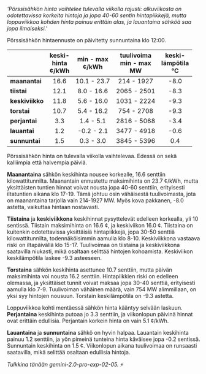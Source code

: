 *'Pörssisähkön hinta vaihtelee tulevalla viikolla rajusti: alkuviikosta on odotettavissa korkeita hintoja ja jopa 40-60 sentin hintapiikkejä, mutta loppuviikkoa kohden hinta painuu erittäin alas, ja lauantaina sähköä saa jopa ilmaiseksi.'*


Pörssisähkön hintaennuste on päivitetty sunnuntaina klo 12:00.

|    | keski-<br>hinta<br>¢/kWh | min - max<br>¢/kWh | tuulivoima<br>min - max<br>MW | keski-<br>lämpötila<br>°C |
|:---|:---:|:---:|:---:|:---:|
| **maanantai** | 16.6 | 10.1 - 23.7 | 214 - 1927 | -8.0 |
| **tiistai** | 12.1 | 8.0 - 16.6 | 2065 - 2501 | -8.3 |
| **keskiviikko** | 11.8 | 5.6 - 16.0 | 1031 - 2224 | -9.3 |
| **torstai** | 10.7 | 5.4 - 16.2 | 754 - 2708 | -9.3 |
| **perjantai** | 3.3 | 1.4 - 5.1 | 2816 - 5068 | -3.4 |
| **lauantai** | 1.2 | -0.2 - 2.1 | 3477 - 4918 | -0.6 |
| **sunnuntai** | 1.5 | 0.3 - 3.0 | 3845 - 5396 | 0.4 |

Pörssisähkön hinta on tulevalla viikolla vaihtelevaa. Edessä on sekä kalliimpia että halvempia päiviä.

**Maanantaina** sähkön keskihinta nousee korkealle, 16.6 senttiin kilowattitunnilta. Maanantain ennustettu maksimihinta on 23.7 ¢/kWh, mutta yksittäisten tuntien hinnat voivat nousta jopa 40-60 senttiin, erityisesti iltatuntien aikana klo 17-19. Tämä johtuu osin vähäisestä tuulivoimasta, jota on maanantaina tarjolla vain 214-1927 MW. Myös kova pakkanen, -8.0 astetta, vaikuttaa hintaan nostavasti.

**Tiistaina** ja **keskiviikkona** keskihinnat pysyttelevät edelleen korkealla, yli 10 sentissä. Tiistain maksimihinta on 16.6 ¢, ja keskiviikon 16.0 ¢. Tiistaina on kuitenkin odotettavissa yksittäisiä hintapiikkejä, jopa 30-50 senttiä kilowattitunnilta, todennäköisimmin aamulla klo 8-10. Keskiviikkona vastaava riski on iltapäivällä klo 15-17. Tuulivoimaa on tiistaina ja keskiviikkona saatavilla niukasti, mikä osaltaan selittää hintojen kohoamista. Keskiviikon keskilämpötila laskee -9.3 asteeseen.

**Torstaina** sähkön keskihinta asettunee 10.7 senttiin, mutta päivän maksimihinta voi nousta 16.2 senttiin. Hintapiikkien riski on edelleen olemassa, ja yksittäiset tunnit voivat maksaa jopa 30-40 senttiä, erityisesti aamulla klo 7-9. Tuulivoiman vähäinen määrä, vain 754 MW alimmillaan, on yksi syy hintojen nousuun. Torstain keskilämpötila on -9.3 astetta.

Loppuviikkoa kohti mentäessä sähkön hinta kääntyy selvään laskuun. **Perjantaina** keskihinta putoaa jo 3.3 senttiin, ja viikonlopun päivinä hinnat ovat erittäin edullisia. Perjantain korkein hinta on vain 5.1 ¢/kWh.

**Lauantaina** ja **sunnuntaina** sähkö on hyvin halpaa. Lauantain keskihinta painuu 1.2 senttiin, ja yön pimeinä tunteina hinta käväisee jopa -0.2 sentissä. Sunnuntain keskihinta on 1.5 ¢. Viikonlopun aikana tuulivoimaa on runsaasti saatavilla, mikä selittää osaltaan edullisia hintoja.

*Tulkkina tänään gemini-2.0-pro-exp-02-05.* ⚡

